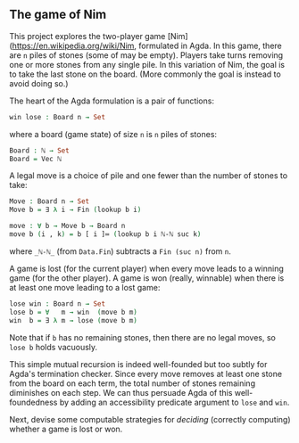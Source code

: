 ## The game of Nim

This project explores the two-player game [Nim](https://en.wikipedia.org/wiki/Nim, formulated in Agda.
In this game, there are `n` piles of stones (some of may be empty).
Players take turns removing one or more stones from any single pile.
In this variation of Nim, the goal is to take the last stone on the board.
(More commonly the goal is instead to avoid doing so.)

The heart of the Agda formulation is a pair of functions:
```agda
win lose : Board n → Set
```
where a board (game state) of size `n` is `n` piles of stones:
```agda
Board : ℕ → Set
Board = Vec ℕ
```
A legal move is a choice of pile and one fewer than the number of stones to take:
```agda
Move : Board n → Set
Move b = ∃ λ i → Fin (lookup b i)

move : ∀ b → Move b → Board n
move b (i , k) = b [ i ]≔ (lookup b i ℕ-ℕ suc k)
```
where `_ℕ-ℕ_` (from `Data.Fin`) subtracts a `Fin (suc n)` from `n`.

A game is lost (for the current player) when every move leads to a winning game (for the other player).
A game is won (really, winnable) when there is at least one move leading to a lost game:
```agda
lose win : Board n → Set
lose b = ∀   m → win  (move b m)
win  b = ∃ λ m → lose (move b m)
```
Note that if `b` has no remaining stones, then there are no legal moves, so `lose b` holds vacuously.

This simple mutual recursion is indeed well-founded but too subtly for Agda's termination checker.
Since every move removes at least one stone from the board on each term, the total number of stones remaining diminishes on each step.
We can thus persuade Agda of this well-foundedness by adding an accessibility predicate argument to `lose` and `win`.

Next, devise some computable strategies for *deciding* (correctly computing) whether a game is lost or won. 
